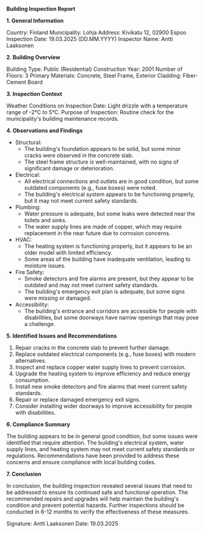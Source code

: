 **Building Inspection Report**

**1. General Information**

Country: Finland
Municipality: Lohja
Address: Kivikatu 12, 02900 Espoo
Inspection Date: 19.03.2025 (DD.MM.YYYY)
Inspector Name: Antti Laaksonen

**2. Building Overview**

Building Type: Public (Residential)
Construction Year: 2001
Number of Floors: 3
Primary Materials: Concrete, Steel Frame, Exterior Cladding: Fiber-Cement Board

**3. Inspection Context**

Weather Conditions on Inspection Date: Light drizzle with a temperature range of -2°C to 5°C.
Purpose of Inspection: Routine check for the municipality's building maintenance records.

**4. Observations and Findings**

* Structural:
	+ The building's foundation appears to be solid, but some minor cracks were observed in the concrete slab.
	+ The steel frame structure is well-maintained, with no signs of significant damage or deterioration.
* Electrical:
	+ All electrical connections and outlets are in good condition, but some outdated components (e.g., fuse boxes) were noted.
	+ The building's electrical system appears to be functioning properly, but it may not meet current safety standards.
* Plumbing:
	+ Water pressure is adequate, but some leaks were detected near the toilets and sinks.
	+ The water supply lines are made of copper, which may require replacement in the near future due to corrosion concerns.
* HVAC:
	+ The heating system is functioning properly, but it appears to be an older model with limited efficiency.
	+ Some areas of the building have inadequate ventilation, leading to moisture issues.
* Fire Safety:
	+ Smoke detectors and fire alarms are present, but they appear to be outdated and may not meet current safety standards.
	+ The building's emergency exit plan is adequate, but some signs were missing or damaged.
* Accessibility:
	+ The building's entrance and corridors are accessible for people with disabilities, but some doorways have narrow openings that may pose a challenge.

**5. Identified Issues and Recommendations**

1. Repair cracks in the concrete slab to prevent further damage.
2. Replace outdated electrical components (e.g., fuse boxes) with modern alternatives.
3. Inspect and replace copper water supply lines to prevent corrosion.
4. Upgrade the heating system to improve efficiency and reduce energy consumption.
5. Install new smoke detectors and fire alarms that meet current safety standards.
6. Repair or replace damaged emergency exit signs.
7. Consider installing wider doorways to improve accessibility for people with disabilities.

**6. Compliance Summary**

The building appears to be in general good condition, but some issues were identified that require attention. The building's electrical system, water supply lines, and heating system may not meet current safety standards or regulations. Recommendations have been provided to address these concerns and ensure compliance with local building codes.

**7. Conclusion**

In conclusion, the building inspection revealed several issues that need to be addressed to ensure its continued safe and functional operation. The recommended repairs and upgrades will help maintain the building's condition and prevent potential hazards. Further inspections should be conducted in 6-12 months to verify the effectiveness of these measures.

Signature: Antti Laaksonen
Date: 19.03.2025